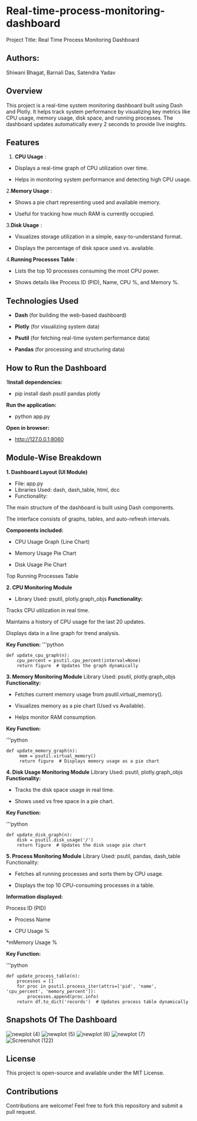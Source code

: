 # Real-time-process-monitoring-dashboard
Project Title: Real Time Process Monitoring Dashboard

## Authors:

Shiwani Bhagat, Barnali Das, Satendra Yadav

## Overview

This project is a real-time system monitoring dashboard built using Dash and Plotly. It helps track system performance by visualizing key metrics like CPU usage, memory usage, disk space, and running processes. The dashboard updates automatically every 2 seconds to provide live insights.

## Features
1. **CPU Usage** : 
* Displays a real-time graph of CPU utilization over time.

* Helps in monitoring system performance and detecting high CPU usage.

2.**Memory Usage** : 
* Shows a pie chart representing used and available memory.

* Useful for tracking how much RAM is currently occupied.

3.**Disk Usage** : 
* Visualizes storage utilization in a simple, easy-to-understand format.

* Displays the percentage of disk space used vs. available.

4.**Running Processes Table** : 
* Lists the top 10 processes consuming the most CPU power.

* Shows details like Process ID (PID), Name, CPU %, and Memory %.

## Technologies Used
* **Dash** (for building the web-based dashboard)

* **Plotly** (for visualizing system data)

* **Psutil** (for fetching real-time system performance data)

* **Pandas** (for processing and structuring data)

 ## How to Run the Dashboard
1**Install dependencies:**

* pip install dash psutil pandas plotly
  
**Run the application:**

* python app.py

**Open in browser:**

* http://127.0.0.1:8060


## Module-Wise Breakdown
**1. Dashboard Layout (UI Module)**
* File: app.py
 * Libraries Used: dash, dash_table, html, dcc
* Functionality:

The main structure of the dashboard is built using Dash components.

The interface consists of graphs, tables, and auto-refresh intervals.

**Components included:**

* CPU Usage Graph (Line Chart)

* Memory Usage Pie Chart

* Disk Usage Pie Chart

Top Running Processes Table

**2. CPU Monitoring Module**
* Library Used: psutil, plotly.graph_objs
  **Functionality:**

Tracks CPU utilization in real time.

Maintains a history of CPU usage for the last 20 updates.

Displays data in a line graph for trend analysis.

**Key Function:**
'''python

    def update_cpu_graph(n):
        cpu_percent = psutil.cpu_percent(interval=None)
        return figure  # Updates the graph dynamically
    
**3. Memory Monitoring Module**
Library Used: psutil, plotly.graph_objs
**Functionality:**

* Fetches current memory usage from psutil.virtual_memory().

* Visualizes memory as a pie chart (Used vs Available).

* Helps monitor RAM consumption.

**Key Function:**

'''python

    def update_memory_graph(n):
         mem = psutil.virtual_memory()
         return figure  # Displays memory usage as a pie chart
    
**4. Disk Usage Monitoring Module**
Library Used: psutil, plotly.graph_objs
**Functionality:**

* Tracks the disk space usage in real time.

* Shows used vs free space in a pie chart.

**Key Function:**

'''python

    def update_disk_graph(n):
        disk = psutil.disk_usage('/')
        return figure  # Updates the disk usage pie chart
    
**5. Process Monitoring Module**
Library Used: psutil, pandas, dash_table
Functionality:

* Fetches all running processes and sorts them by CPU usage.

* Displays the top 10 CPU-consuming processes in a table.

**Information displayed:**

Process ID (PID)

* Process Name

* CPU Usage %

*mMemory Usage %

**Key Function:**

'''python

    def update_process_table(n):
        processes = []
        for proc in psutil.process_iter(attrs=['pid', 'name', 'cpu_percent', 'memory_percent']):
            processes.append(proc.info)
        return df.to_dict('records')  # Updates process table dynamically
        
## Snapshots Of The Dashboard

![newplot (4)](https://github.com/user-attachments/assets/25e7fc93-99eb-4d89-8d72-20fed69e17de)
![newplot (5)](https://github.com/user-attachments/assets/ad2c0ea7-c3ca-4e22-bf9a-349b1299b1ce)
![newplot (6)](https://github.com/user-attachments/assets/54bb96a6-9b91-4d29-a295-7e6eae237716)
![newplot (7)](https://github.com/user-attachments/assets/c7c313ce-69a8-4459-992d-0ebfe8904435)
![Screenshot (122)](https://github.com/user-attachments/assets/b76fbdb0-518a-4613-8b2d-be120f5b3ad6)




 ## License

This project is open-source and available under the MIT License.

## Contributions

Contributions are welcome! Feel free to fork this repository and submit a pull request.
